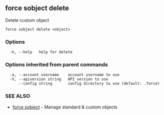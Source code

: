 ## force sobject delete

Delete custom object

```
force sobject delete <object>
```

### Options

```
  -h, --help   help for delete
```

### Options inherited from parent commands

```
  -a, --account username    account username to use
  -V, --apiversion string   API version to use
      --config string       config directory to use (default: .force)
```

### SEE ALSO

* [force sobject](force_sobject.md)	 - Manage standard & custom objects


